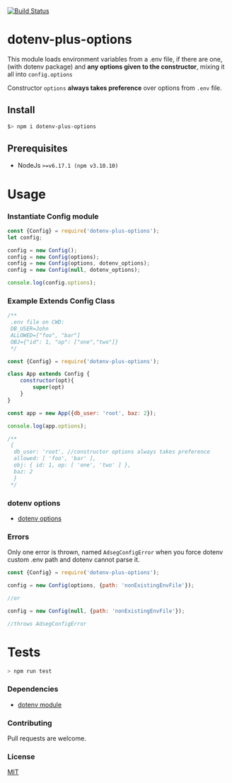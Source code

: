[![Build Status](https://api.travis-ci.org/adsegura/dotenv-plus-options.svg?branch=master)](https://travis-ci.org/adsegura/dotenv-plus-options)

# dotenv-plus-options
This module loads environment variables from a .env file, if there are one, (with dotenv package)
and **any options given to the constructor**, mixing it all into `config.options`

Constructor `options` **always takes preference** over options from `.env` file.

## Install
```sh
$> npm i dotenv-plus-options
```
## Prerequisites
* NodeJs `>=v6.17.1 (npm v3.10.10)`

# Usage 

### Instantiate Config module
```js
const {Config} = require('dotenv-plus-options');
let config;

config = new Config();
config = new Config(options);
config = new Config(options, dotenv_options);
config = new Config(null, dotenv_options);

console.log(config.options);
```

### Example Extends Config Class
```js
/**
 .env file on CWD:
 DB_USER=John
 ALLOWED=["foo", "bar"]
 OBJ={"id": 1, "op": ["one","two"]}
 */

const {Config} = require('dotenv-plus-options');

class App extends Config {
    constructor(opt){
        super(opt)
    }
}

const app = new App({db_user: 'root', baz: 2});

console.log(app.options);

/**
 {
  db_user: 'root', //constructor options always takes preference
  allowed: [ 'foo', 'bar' ],
  obj: { id: 1, op: [ 'one', 'two' ] },
  baz: 2
  }
 */
```

### dotenv options
* [dotenv options](https://github.com/motdotla/dotenv#options)

### Errors 
Only one error is thrown, named `AdsegConfigError` 
when you force dotenv custom .env path and dotenv cannot parse it.
```js
const {Config} = require('dotenv-plus-options');

config = new Config(options, {path: 'nonExistingEnvFile'});

//or

config = new Config(null, {path: 'nonExistingEnvFile'});

//throws AdsegConfigError
````

# Tests
```bash
> npm run test
```

### Dependencies
* [dotenv module](https://github.com/motdotla/dotenv#readme)

### Contributing
Pull requests are welcome.

### License
[MIT](https://choosealicense.com/licenses/mit/)
